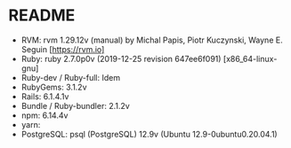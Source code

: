 # README

* RVM: rvm 1.29.12v (manual) by Michal Papis, Piotr Kuczynski, Wayne E. Seguin [https://rvm.io]
* Ruby: ruby 2.7.0p0v (2019-12-25 revision 647ee6f091) [x86_64-linux-gnu]
* Ruby-dev / Ruby-full: Idem
* RubyGems: 3.1.2v
* Rails: 6.1.4.1v
* Bundle / Ruby-bundler: 2.1.2v
* npm: 6.14.4v
* yarn: 
* PostgreSQL: psql (PostgreSQL) 12.9v (Ubuntu 12.9-0ubuntu0.20.04.1)